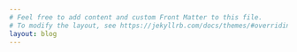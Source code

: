 ```yaml
---
# Feel free to add content and custom Front Matter to this file.
# To modify the layout, see https://jekyllrb.com/docs/themes/#overriding-theme-defaults
layout: blog
---
```

